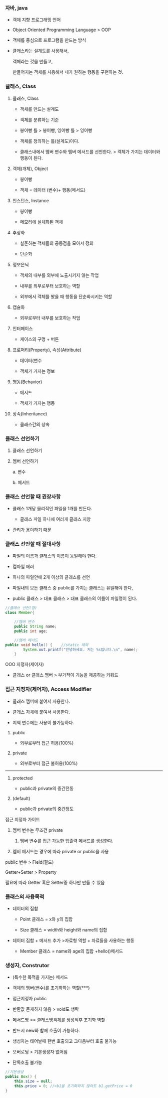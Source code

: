 ### 자바, java

- 객체 지향 프로그래밍 언어

- Object Oriented Programming Language > OOP

- 객체를 중심으로 프로그램을 만드는 방식

- 클래스라는 설계도를 사용해서, 
  
  객체라는 것을 만들고,
  
  만들어지는 객체를 사용해서 내가 원하는 행동을 구현하는 것.

### 클래스, Class

1. 클래스, Class
   
   - 객체를 만드는 설계도
   
   - 객체를 분류하는 기준
   
   - 붕어빵 틀 > 붕어빵, 잉어빵 틀 > 잉어빵
   
   - 객체를 정의하는 틀(설계도)이다.
   
   - 클래스내에서 멤버 변수와 멤버 메서드를 선언한다. > 객체가 가지는 데이터와 행동이 된다.

2. 객체(개체), Object
   
   - 붕어빵
   
   - 객채 = 데이터 (변수)+ 행동(메서드)

3. 인스턴스, Instance
   
   - 붕어빵
   
   - 메모리에 실체화된 객체

4. 추상화
   
   - 실존하는 객체들의 공통점을 모아서 정의
   
   - 단순화

5. 정보은닉
   
   - 객체의 내부를 외부에 노출시키지 않는 작업
   
   - 내부를 외부로부터 보호하는 역할
   
   - 외부에서 객체를 봤을 때 행동을 단순화시키는 역할

6. 캡슐화
   
   - 외부로부터 내부를 보호하는 작업

7. 인터페이스
   
   - 케이스의 구멍 + 버튼 

8. 프로퍼티(Property), 속성(Attribute)
   
   - 데이터(변수
   
   - 객체가 가지는 정보

9. 행동(Behavior)
   
   - 메서드
   
   - 객체가 가지는 행동

10. 상속(Inheritance)
    
    - 클래스간의 상속

### 클래스 선언하기

1. 클래스 선언하기

2. 멤버 선언하기
   
   a. 변수
   
   b. 메서드

### 클래스 선언할 때 권장사항

- 클래스 1개당 물리적인 파일을 1개를 만든다.
  
  - 클래스 파일 하나에 여러개 클래스 지양

- 관리가 용이하기 때문

### 클래스 선언할 때 절대사항

- 파일의 이름과 클래스의 이름이 동일해야 한다.

- 컴파일 에러

- 하나의 파일안에 2개 이상의 클래스를 선언

- 파일내의 모든 클래스 중 public를 가지는 클래스는 유일해야 한다,

- public  클래스 > 대표 클래스 > 대표 클래스의 이름이 파일명이 된다.

```java
//클래스 선언(정)
class Member{

    //멤버 변수
    public String name;
    public int age;

    //멤버 메서드
public void hello() {    //static 제외
        System.out.printf("안녕하세요. 저는 %s입니다.\n", name);
    }
```

OOO 지정자(제어자)

- 클래스 or 클래스 멤버 > 부가적이 기능을 제공하는 키워드

### 접근 지정자(제어자),  Access Modifier

- 클래스 멤버에 붙여서 사용한다.

- 클래스 자체에 붙여서 사용한다.

- 지역 변수에는 사용이 불가능하다.
1. public
   
   - 외부로부터 접근 허용(100%)

2. private
   
   - 외부로부터 접근 불허용(100%)

----------------------

1. protected
   
   - public과 private의 중간전동

2. (default)
   
   - public과 private의 중간정도

접근 지정자 가이드

1. 멤버 변수는  무조건 private
   
   1. 멤버 변수를 접근 가능한 입출력 메서드를 생성한다.

2. 멤버 메서드는 경우에 따라 private or public을 사용

public 변수 > Field(필드)

Getter+Setter > Property

필요에 따라 Getter 혹은 Setter중 하나만 만들 수 있음



### 클래스의 사용목적

- 데이터의 집합
  
  - Point 클래스 = x와 y의 집합
  
  - Size 클래스 = width와 height와 name의 집합

- 데이터 집합 + 메서드 추가 >자료형 역할 + 자료들을 사용하는 행동
  
  - Member 클래스 = name와 age의 집합 +hello()메서드

### 

### 생성자, Construtor

- (특수한 목적을 가지는) 메서드

- 객체의 멤버(변수)를 초기화하는 역할(***)

- 접근지정자 public

- 반환값 존재하지 않음 > void도 생략

- 메서드명 == 클래스명객체를 생성직후 초기화 역할

- 반드시 new와 함께 호출이 가능하다. 

- 생성자는 태어날때 한번 호출되고 그다음부터 호출 불가능

- 오버로딩 > 기본생성자 없어짐

- 단독호출  불가능



```java
//기본생성
public Box() {
	this.size = null;
	this.price = 0; //>b1을 초기화하지 않아도 b1.getPrice = 0
}
```
